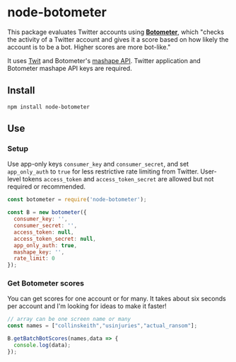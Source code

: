 # node-botometer

This package evaluates Twitter accounts using **[Botometer](https://botometer.iuni.iu.edu/#!/)**, which "checks the activity of a Twitter account and gives it a score based on how likely the account is to be a bot. Higher scores are more bot-like."

It uses [Twit](https://github.com/ttezel/twit) and Botometer's [mashape API](https://market.mashape.com/OSoMe/botometer). Twitter application and Botometer mashape API keys are required.

## Install

`npm install node-botometer`

## Use

### Setup

Use app-only keys `consumer_key` and `consumer_secret`, and set `app_only_auth` to `true` for less restrictive rate limiting from Twitter. User-level tokens `access_token` and `access_token_secret` are allowed but not required or recommended.

```js
const botometer = require('node-botometer');

const B = new botometer({
  consumer_key: '',
  consumer_secret: '',
  access_token: null,
  access_token_secret: null,
  app_only_auth: true,
  mashape_key: '',
  rate_limit: 0
});
```

### Get Botometer scores

You can get scores for one account or for many. It takes about six seconds per account and I'm looking for ideas to make it faster!

```js
// array can be one screen name or many
const names = ["collinskeith","usinjuries","actual_ransom"];

B.getBatchBotScores(names,data => {
  console.log(data);
});
```
